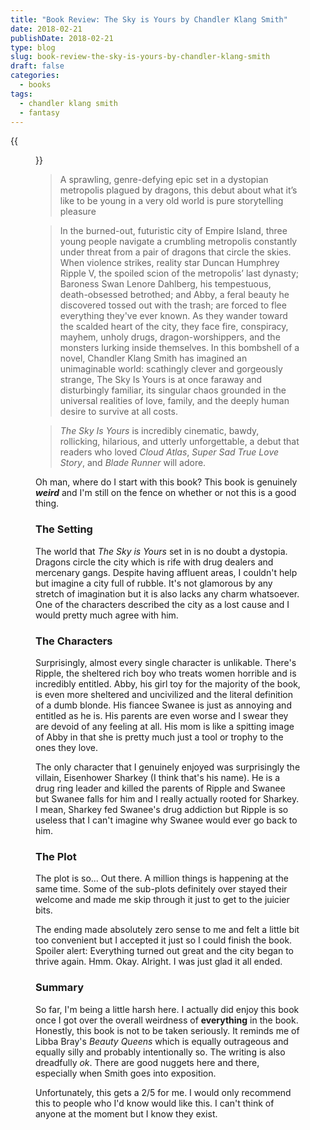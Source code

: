 ```yaml
---
title: "Book Review: The Sky is Yours by Chandler Klang Smith"
date: 2018-02-21
publishDate: 2018-02-21
type: blog
slug: book-review-the-sky-is-yours-by-chandler-klang-smith
draft: false
categories:
  - books
tags:
  - chandler klang smith
  - fantasy
---
```


{{<figure src="http://res.cloudinary.com/dvozrk6m8/image/upload/v1519181947/the-sky-is-yours_utssn7.png" title="The Sky is Yours by Chandler Klang Smith">}}

> A sprawling, genre-defying epic set in a dystopian metropolis plagued by dragons, this debut about what it’s like to be young in a very old world is pure storytelling pleasure
 
> In the burned-out, futuristic city of Empire Island, three young people navigate a crumbling metropolis constantly under threat from a pair of dragons that circle the skies. When violence strikes, reality star Duncan Humphrey Ripple V, the spoiled scion of the metropolis’ last dynasty; Baroness Swan Lenore Dahlberg, his tempestuous, death-obsessed betrothed; and Abby, a feral beauty he discovered tossed out with the trash; are forced to flee everything they've ever known. As they wander toward the scalded heart of the city, they face fire, conspiracy, mayhem, unholy drugs, dragon-worshippers, and the monsters lurking inside themselves. In this bombshell of a novel, Chandler Klang Smith has imagined an unimaginable world: scathingly clever and gorgeously strange, The Sky Is Yours is at once faraway and disturbingly familiar, its singular chaos grounded in the universal realities of love, family, and the deeply human desire to survive at all costs.

> _The Sky Is Yours_ is incredibly cinematic, bawdy, rollicking, hilarious, and utterly unforgettable, a debut that readers who loved _Cloud Atlas_, _Super Sad True Love Story_, and _Blade Runner_ will adore.

Oh man, where do I start with this book? This book is genuinely _**weird**_ and I'm still on the fence on whether or not this is a good thing. 

### The Setting

The world that _The Sky is Yours_ set in is no doubt a dystopia. Dragons circle the city which is rife with drug dealers and mercenary gangs. Despite having affluent areas, I couldn't help but imagine a city full of rubble. It's not glamorous by any stretch of imagination but it is also lacks any charm whatsoever. One of the characters described the city as a lost cause and I would pretty much agree with him.

### The Characters

Surprisingly, almost every single character is unlikable. There's Ripple, the sheltered rich boy who treats women horrible and is incredibly entitled. Abby, his girl toy for the majority of the book, is even more sheltered and uncivilized and the literal definition of a dumb blonde. His fiancee Swanee is just as annoying and entitled as he is. His parents are even worse and I swear they are devoid of any feeling at all. His mom is like a spitting image of Abby in that she is pretty much just a tool or trophy to the ones they love.

The only character that I genuinely enjoyed was surprisingly the villain, Eisenhower Sharkey (I think that's his name). He is a drug ring leader and killed the parents of Ripple and Swanee but Swanee falls for him and I really actually rooted for Sharkey. I mean, Sharkey fed Swanee's drug addiction but Ripple is so useless that I can't imagine why Swanee would ever go back to him.

### The Plot

The plot is so... Out there. A million things is happening at the same time. Some of the sub-plots definitely over stayed their welcome and made me skip through it just to get to the juicier bits.

The ending made absolutely zero sense to me and felt a little bit too convenient but I accepted it just so I could finish the book. Spoiler alert: Everything turned out great and the city began to thrive again. Hmm. Okay. Alright. I was just glad it all ended.

### Summary

So far, I'm being a little harsh here. I actually did enjoy this book once I got over the overall weirdness of **everything** in the book. Honestly, this book is not to be taken seriously. It reminds me of Libba Bray's _Beauty Queens_ which is equally outrageous and equally silly and probably intentionally so. The writing is also dreadfully _ok_. There are good nuggets here and there, especially when Smith goes into exposition.

Unfortunately, this gets a 2/5 for me. I would only recommend this to people who I'd know would like this. I can't think of anyone at the moment but I know they exist.